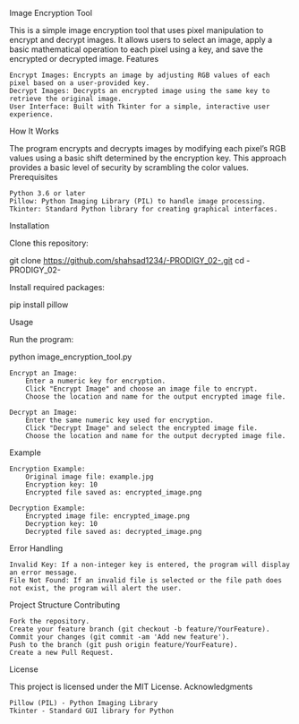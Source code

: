 Image Encryption Tool

This is a simple image encryption tool that uses pixel manipulation to encrypt and decrypt images. It allows users to select an image, apply a basic mathematical operation to each pixel using a key, and save the encrypted or decrypted image.
Features

    Encrypt Images: Encrypts an image by adjusting RGB values of each pixel based on a user-provided key.
    Decrypt Images: Decrypts an encrypted image using the same key to retrieve the original image.
    User Interface: Built with Tkinter for a simple, interactive user experience.

How It Works

The program encrypts and decrypts images by modifying each pixel’s RGB values using a basic shift determined by the encryption key. This approach provides a basic level of security by scrambling the color values.
Prerequisites

    Python 3.6 or later
    Pillow: Python Imaging Library (PIL) to handle image processing.
    Tkinter: Standard Python library for creating graphical interfaces.

Installation

Clone this repository:

git clone https://github.com/shahsad1234/-PRODIGY_02-.git
cd -PRODIGY_02-

Install required packages:

pip install pillow

Usage

Run the program:

python image_encryption_tool.py

    Encrypt an Image:
        Enter a numeric key for encryption.
        Click "Encrypt Image" and choose an image file to encrypt.
        Choose the location and name for the output encrypted image file.

    Decrypt an Image:
        Enter the same numeric key used for encryption.
        Click "Decrypt Image" and select the encrypted image file.
        Choose the location and name for the output decrypted image file.

Example

    Encryption Example:
        Original image file: example.jpg
        Encryption key: 10
        Encrypted file saved as: encrypted_image.png

    Decryption Example:
        Encrypted image file: encrypted_image.png
        Decryption key: 10
        Decrypted file saved as: decrypted_image.png

Error Handling

    Invalid Key: If a non-integer key is entered, the program will display an error message.
    File Not Found: If an invalid file is selected or the file path does not exist, the program will alert the user.

Project Structure
Contributing

    Fork the repository.
    Create your feature branch (git checkout -b feature/YourFeature).
    Commit your changes (git commit -am 'Add new feature').
    Push to the branch (git push origin feature/YourFeature).
    Create a new Pull Request.

License

This project is licensed under the MIT License.
Acknowledgments

    Pillow (PIL) - Python Imaging Library
    Tkinter - Standard GUI library for Python
